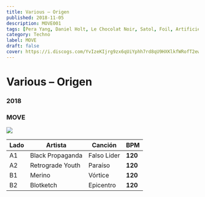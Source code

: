 ```yaml
---
title: Various – Origen
published: 2018-11-05
description: MOVE001
tags: [Pera Yang, Daniel Holt, Le Chocolat Noir, Satol, Foil, Artificiero]
category: Techno
label: MOVE
draft: false
cover: https://i.discogs.com/YvIzeKIjrg9zx6qUiYphh7rd8qU9HXKlkfWRofT2ewo/rs:fit/g:sm/q:90/h:600/w:600/czM6Ly9kaXNjb2dz/LWRhdGFiYXNlLWlt/YWdlcy9SLTEyNzQz/OTYxLTE1NDExMTUw/MDYtNzkwNS5wbmc.jpeg
---
```


# Various – Origen

### **2018**

### MOVE

![](https://i.discogs.com/fpHppyGfB3Z9oAFJFZW2WO-Ut3Hkt6qFeThujP3r0C0/rs:fit/g:sm/q:90/h:600/w:600/czM6Ly9kaXNjb2dz/LWRhdGFiYXNlLWlt/YWdlcy9SLTEyNzQz/OTYxLTE1NDExMTUw/MDQtMzUwMC5wbmc.jpeg)

| Lado | Artista          | Canción     | BPM     |
| ---- | ---------------- | ----------- | ------- |
| A1   | Black Propaganda | Falso Lider | **120** |
| A2   | Retrograde Youth | Paraíso     | **120** |
| B1   | Merino           | Vórtice     | **120** |
| B2   | Blotketch        | Epicentro   | **120** |
